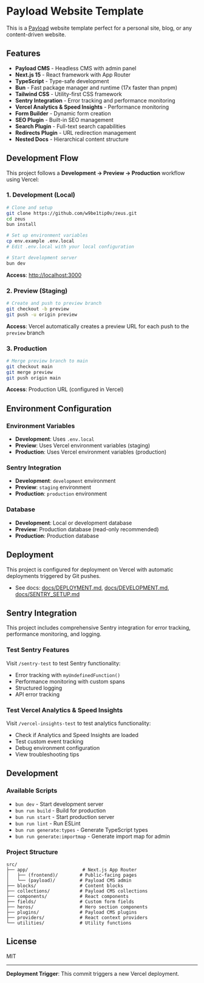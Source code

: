 # Payload Website Template

<!-- Vercel Deploy Test - Updated at 2025-07-26 -->

This is a [Payload](https://github.com/payloadcms/payload) website template perfect for a personal site, blog, or any content-driven website.

## Features

- **Payload CMS** - Headless CMS with admin panel
- **Next.js 15** - React framework with App Router
- **TypeScript** - Type-safe development
- **Bun** - Fast package manager and runtime (17x faster than pnpm)
- **Tailwind CSS** - Utility-first CSS framework
- **Sentry Integration** - Error tracking and performance monitoring
- **Vercel Analytics & Speed Insights** - Performance monitoring
- **Form Builder** - Dynamic form creation
- **SEO Plugin** - Built-in SEO management
- **Search Plugin** - Full-text search capabilities
- **Redirects Plugin** - URL redirection management
- **Nested Docs** - Hierarchical content structure

## Development Flow

This project follows a **Development → Preview → Production** workflow using Vercel:

### 1. **Development (Local)**
```bash
# Clone and setup
git clone https://github.com/w9be1tip0v/zeus.git
cd zeus
bun install

# Set up environment variables
cp env.example .env.local
# Edit .env.local with your local configuration

# Start development server
bun dev
```

**Access**: [http://localhost:3000](http://localhost:3000)

### 2. **Preview (Staging)**
```bash
# Create and push to preview branch
git checkout -b preview
git push -u origin preview
```

**Access**: Vercel automatically creates a preview URL for each push to the `preview` branch

### 3. **Production**
```bash
# Merge preview branch to main
git checkout main
git merge preview
git push origin main
```

**Access**: Production URL (configured in Vercel)

## Environment Configuration

### Environment Variables
- **Development**: Uses `.env.local`
- **Preview**: Uses Vercel environment variables (staging)
- **Production**: Uses Vercel environment variables (production)

### Sentry Integration
- **Development**: `development` environment
- **Preview**: `staging` environment  
- **Production**: `production` environment

### Database
- **Development**: Local or development database
- **Preview**: Production database (read-only recommended)
- **Production**: Production database

## Deployment

This project is configured for deployment on Vercel with automatic deployments triggered by Git pushes.

- See docs: [docs/DEPLOYMENT.md](./docs/DEPLOYMENT.md), [docs/DEVELOPMENT.md](./docs/DEVELOPMENT.md), [docs/SENTRY_SETUP.md](./docs/SENTRY_SETUP.md)

## Sentry Integration

This project includes comprehensive Sentry integration for error tracking, performance monitoring, and logging.

### Test Sentry Features

Visit `/sentry-test` to test Sentry functionality:
- Error tracking with `myUndefinedFunction()`
- Performance monitoring with custom spans
- Structured logging
- API error tracking

### Test Vercel Analytics & Speed Insights

Visit `/vercel-insights-test` to test analytics functionality:
- Check if Analytics and Speed Insights are loaded
- Test custom event tracking
- Debug environment configuration
- View troubleshooting tips

## Development

### Available Scripts

- `bun dev` - Start development server
- `bun run build` - Build for production
- `bun run start` - Start production server
- `bun run lint` - Run ESLint
- `bun run generate:types` - Generate TypeScript types
- `bun run generate:importmap` - Generate import map for admin

### Project Structure

```
src/
├── app/                    # Next.js App Router
│   ├── (frontend)/        # Public-facing pages
│   └── (payload)/         # Payload CMS admin
├── blocks/                # Content blocks
├── collections/           # Payload CMS collections
├── components/            # React components
├── fields/                # Custom form fields
├── heros/                 # Hero section components
├── plugins/               # Payload CMS plugins
├── providers/             # React context providers
└── utilities/             # Utility functions
```

## License

MIT

---

**Deployment Trigger**: This commit triggers a new Vercel deployment.
